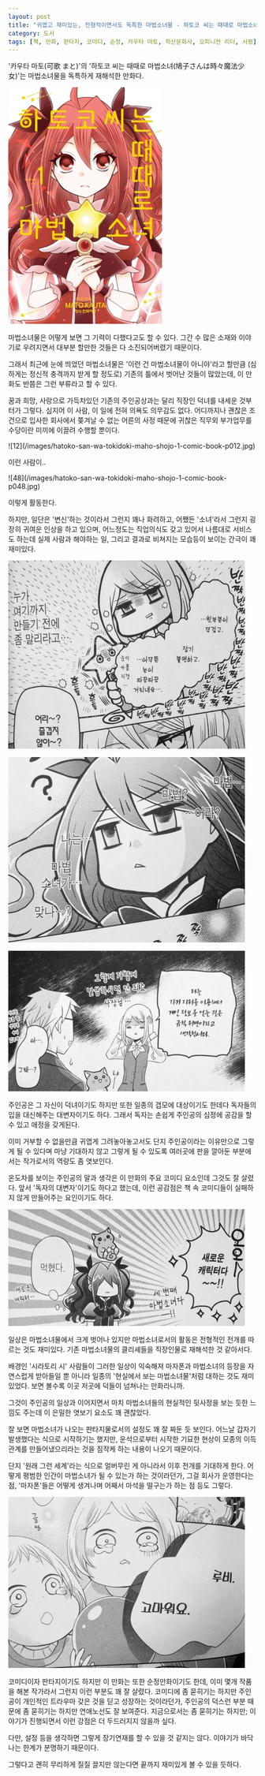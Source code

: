 ```yaml
---
layout: post
title: "귀엽고 재미있는, 전형적이면서도 독특한 마법소녀물 - 하토코 씨는 때때로 마법소녀 1"
category: 도서
tags: [책, 만화, 판타지, 코미디, 순정, 카우타 마토, 학산문화사, 오피니언 리더, 서평]
---
```


'카우타 마토(可歌 まと)'의
'하토코 씨는 때때로 마법소녀(鳩子さんは時々魔法少女)'는
마법소녀물을 독특하게 재해석한 만화다.

![커버](/images/hatoko-san-wa-tokidoki-maho-shojo-1-comic-book-h480.jpg)

마법소녀물은 어떻게 보면 그 기력이 다했다고도 할 수 있다.
그간 수 많은 소재와 이야기로 우려지면서
대부분 할만한 것들은 다 소진되어버렸기 때문이다.

그래서 최근에 눈에 띄었던 마법소녀물은
'이런 건 마법소녀물이 아니야'라고 할만큼
(심하게는 정신적 충격까지 받게 할 정도로)
기존의 틀에서 벗어난 것들이 많았는데,
이 만화도 반쯤은 그런 부류라고 할 수 있다.

꿈과 희망, 사랑으로 가득차있던 기존의 주인공상과는 달리 직장인 덕녀를 내세운 것부터가 그렇다.
심지어 이 사람, 이 일에 전혀 의욕도 의무감도 없다.
어디까지나 괜찮은 조건으로 입사한 회사에서 쫒겨날 수 없는 어른의 사정 때문에
귀찮은 직무외 부가업무를 수당이란 미끼에 이끌려 수행할 뿐이다.

<div class="mediablock" markdown="1">
![12](/images/hatoko-san-wa-tokidoki-maho-shojo-1-comic-book-p012.jpg)
<p class="mediablock-caption">이런 사람이..</p>
![48](/images/hatoko-san-wa-tokidoki-maho-shojo-1-comic-book-p048.jpg)
<p class="mediablock-caption">이렇게 활동한다.</p>
</div>

하지만, 일단은 '변신'하는 것이라서 그런지 꽤나 화려하고,
어쨌든 '소녀'라서 그런지 굉장히 귀여운 인상을 하고 있으며,
어느정도는 직업의식도 갖고 있어서 나름대로 서비스도 하는데
실제 사람과 해야하는 일, 그리고 결과로 비쳐지는 모습등이 보이는 간극이 꽤 재미있다.

![62](/images/hatoko-san-wa-tokidoki-maho-shojo-1-comic-book-p062.jpg)

![91](/images/hatoko-san-wa-tokidoki-maho-shojo-1-comic-book-p091.jpg)

![134](/images/hatoko-san-wa-tokidoki-maho-shojo-1-comic-book-p134.jpg)

주인공은 그 자신이 덕녀이기도 하지만
또한 일종의 갭모에 대상이기도 한데다
독자들의 입을 대신해주는 대변자이기도 하다.
그래서 독자는 손쉽게 주인공의 심정에 공감을 할 수 있고 애정을 갖게된다.

이미 거부할 수 없을만큼 귀엽게 그려놓아놓고서도
단지 주인공이라는 이유만으로 그렇게 될 수 있다며 마냥 기대하지 않고
그렇게 될 수 있도록 여러곳에 판을 깔아둔 부분에서는 작가로서의 역량도 좀 엿보인다.

온도차를 보이는 주인공의 말과 생각은 이 만화의 주요 코미디 요소인데 그것도 잘 살렸다.
앞서 '독자의 대변자'이기도 하다고 했는데,
이런 공감점은 책 속 코미디들이 실패하지 않게 만들어주는 요인이기도 하다.

![87](/images/hatoko-san-wa-tokidoki-maho-shojo-1-comic-book-p087.jpg)

일상은 마법소녀물에서 크게 벗어나 있지만 마법소녀로서의 활동은 전형적인 전개를 따르는 것도 재미있다.
기존 마법소녀물의 클리셰들을 직장인물로 재해석한 것 같아서다.

배경인 '시라토리 시' 사람들이 그러한 일상이 익숙해져
마자폰과 마법소녀의 등장을 자연스럽게 받아들일 뿐 아니라
일종의 '현실에서 보는 마법소녀물'처럼 대하는 것도 재미있었다.
보면 볼수록 이곳 저곳에 덕들이 넘쳐나는 만화라니까.

그것이 주인공의 일상과 이어지면서
마치 마법소녀들의 현실적인 뒷사정을 보는 듯한 느낌도 주는데
이 은밀한 엿보기 요소도 꽤 괜찮았다.

잘 보면 마법소녀가 나오는 판타지물로서의 설정도 꽤 잘 짜둔 듯 보인다.
어느날 갑자기 발생했다는 식으로 시작하기는 했지만,
운석으로부터 시작한 기묘한 현상이 모종의 이득관계를 만들어냈으리라는 것을 짐작케 하는 내용이 나오기 때문이다.

단지 '원래 그런 세계'라는 식으로 얼버무린 게 아니라서 이후 전개를 기대하게 한다.
어떻게 평범한 인간이 마법소녀가 될 수 있는가 하는 것이라던가,
그걸 회사가 운영한다는 점,
'마자폰'들은 어떻게 생겨나며 어째서 마석을 떨구는가 하는 점 등도 그렇다.

![121](/images/hatoko-san-wa-tokidoki-maho-shojo-1-comic-book-p121.jpg)

코미디이자 판타지이기도 하지만 이 만화는 또한 순정만화이기도 한데,
이미 몇개 작품을 해본 작가라서 그런지 이런 부분도 꽤 잘 살렸다.
코미디에 좀 묻히기는 하지만 주인공이 개인적인 트라우마 갖은 것을 딛고 성장하는 것이라던가,
주인공의 덕스런 부분 때문에 좀 묻히기는 하지만 연애노선도 잘 보여준다.
지금으로서는 좀 묻히기는 하지만;
이야기가 진행되면서 이런 강점은 더 두드러지지 않을까 싶다.

다만, 설정 등을 생각하면 그렇게 장기연재를 할 수 있을 것 같지는 않다.
이야기가 바닥나는 한계가 분명하기 때문이다.
<!--
짧으면 3권, 많아야 10권 정도 아닐까.
-->
그렇다고 괜히 무리하게 질질 끌지만 않는다면 끝까지 재미있게 볼 수 있을 듯하다.
